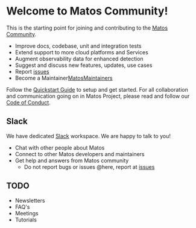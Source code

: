 # Welcome to Matos Community!

This is the starting point for joining and contributing to the [Matos Community][MatosCommunity].
- Improve docs, codebase, unit and integration tests
- Extend support to more cloud platforms and Services
- Augment observability data for enhanced detection  
- Suggest and discuss new features, updates, use cases
- Report [issues][MatosIssues]
- Become a Maintainer[MatosMaintainers]

Follow the [Quickstart Guide][QuickStart] to setup and get started.
For all collaboration and communication going on in Matos Project, please read and follow our [Code of Conduct][CodeOfConduct].

## Slack

We have dedicated [Slack][MatosSlack] workspace. We are happy to talk to you!
- Chat with other people about Matos
- Connect to other Matos developers and maintainers
- Get help and answers from Matos community
  - Do not report bugs or issues @here, report at [issues][MatosIssues]

## TODO

- Newsletters
- FAQ's
- Meetings
- Tutorials

[CodeOfConduct]: ./CODE_OF_CONDUCT.md
[QuickStart]: ./QUICKSTART.md
[MatosCommunity]: https://www.cloudmatos.com/community
[MatosMaintainers]: mailto:matos-maintainers@cloudmatos.com
[MatosSlack]: https://join.slack.com/t/matostalk/shared_invite/zt-10zymo7l3-Ko0ZQcwuO4v9etqrw4CUDg
[MatosIssues]: https://github.com/cloudmatos/matos/issues
